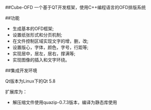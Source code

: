 ##Cube-OFD
一个基于QT开发框架，使用C++编程语言的OFD排版系统


##功能

*  生成基本的OFD框架;
*  设置纸张形式和分页机制;
*  在文件控制区域实现文字的增，删，改;
*  设置版心，字体，颜色，字号，行距等;
*  实现居中，居左，居右，撑满等;
*  实现图像的插入和文字环绕。

##集成开发环境

Qt版本为Linux下的Qt 5.8


扩展库为：

* 解压缩文件使用quazip-0.7.3版本，编译为静态库使用

